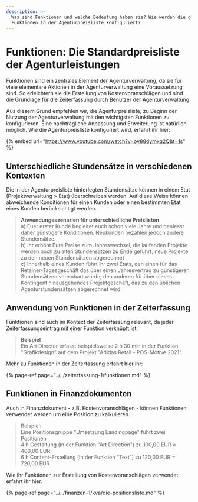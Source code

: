 ```yaml
---
description: >-
  Was sind Funktionen und welche Bedeutung haben sie? Wie werden die globalen
  Funktionen in der Agenturpreisliste konfiguriert?
---
```


# Funktionen: Die Standardpreisliste der Agenturleistungen

Funktionen sind ein zentrales Element der Agenturverwaltung, da sie für viele elementare Aktionen in der Agenturverwaltung eine Voraussetzung sind. So erleichtern sie die Erstellung von Kostenvoranschlägen und sind die Grundlage für die Zeiterfassung durch Benutzer der Agenturverwaltung.

Aus diesem Grund empfehlen wir, die Agenturpreisliste, zu Beginn der Nutzung der Agenturverwaltung mit den wichtigsten Funktionen zu konfigurieren. Eine nachträgliche Anpassung und Erweiterung ist natürlich möglich. Wie die Agenturpreisliste konfiguriert wird, erfahrt ihr hier:

{% embed url="https://www.youtube.com/watch?v=oy88dymxq2Q&t=1s" %}

## Unterschiedliche Stundensätze in verschiedenen Kontexten

Die in der Agenturpreisliste hinterlegten Stundensätze können in einem Etat \(Projektverwaltung &gt; Etat\) überschreiben werden. Auf diese Weise können abweichende Konditionen für einen Kunden oder einen bestimmten Etat eines Kunden berücksichtigt werden. 

> **Anwendungsszenarien für unterschiedliche Preislisten**  
> a\) Euer erster Kunde begleitet euch schon viele Jahre und geniesst daher günstigere Konditionen. Neukunden bezahlen jedoch andere Stundensätze.  
> b\) Ihr erhöht Eure Preise zum Jahreswechsel, die laufenden Projekte werden noch zu alten Stundensätzen zu Ende geführt, neue Projekte zu den neuen Stundensätzen abgerechnet  
> c\) Innerhalb eines Kunden führt ihr zwei Etats, den einen für das Retainer-Tagesgeschäft das über einen Jahresvertrag zu günstigeren Stundensätzen vereinbart wurde, den anderen für über dieses Kontingent hinausgehendes Projektgeschäft, das zu den üblichen Agenturstundensätzen abgerechnet wird.

## Anwendung von Funktionen in der Zeiterfassung

Funktionen sind auch im Kontext der Zeiterfassung relevant, da jeder Zeiterfassungseintrag mit einer Funktion verknüpft ist.

> **Beispiel**  
> Ein Art Director erfasst beispielsweise 2 h 30 min in der Funktion "Grafikdesign" auf dem Projekt "Adidas Retail - POS-Motive 2021".

Mehr zu Funktionen in der Zeiterfassung erfahrt hier ihr: 

{% page-ref page="../../zeiterfassung-1/funktionen.md" %}

## Funktionen in Finanzdokumenten

Auch in Finanzdokument - z.B. Kostenvoranschlägen - können Funktionen verwendet werden um eine Position zu kalkulieren. 

> Beispiel:  
> Eine Positionsgruppe "Umsetzung Landingpage" führt zwei Positionen  
> 4 h Gestaltung \(in der Funktion "Art Direction"\) zu 100,00 EUR = 400,00 EUR  
> 6 h Content-Erstellung \(in der Funktion "Text"\) zu 120,00 EUR = 720,00 EUR

Wie ihr Funktionen zur Erstellung von Kostenvoranschlägen verwendet, erfahrt ihr hier:

{% page-ref page="../../finanzen-1/kva/die-positionsliste.md" %}






















